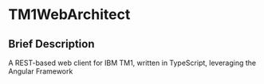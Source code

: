 # TM1WebArchitect

## Brief Description
A REST-based web client for IBM TM1, written in TypeScript, leveraging the Angular Framework


